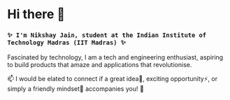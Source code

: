 # Hi there 👋
### `✨ I'm Nikshay Jain, student at the Indian Institute of Technology Madras (IIT Madras) ✨`

Fascinated by technology, I am a tech and engineering enthusiast, aspiring to build products that amaze and applications that revolutionise.

📫 I would be elated to connect if a great idea💬, exciting opportunity⚡, or simply a friendly mindset🌱 accompanies you! 👯

<!--
**Nikshay-Jain/Nikshay-Jain** is a ✨ _special_ ✨ repository because its `README.md` (this file) appears on your GitHub profile.

Here are some ideas to get you started:

- 🔭 I’m currently working on ...
- 🌱 I’m currently learning ...
- 👯 I’m looking to collaborate on ...
- 🤔 I’m looking for help with ...
- 💬 Ask me about ...
- 📫 How to reach me: ...
- 😄 Pronouns: ...
- ⚡ Fun fact: ...
-->
